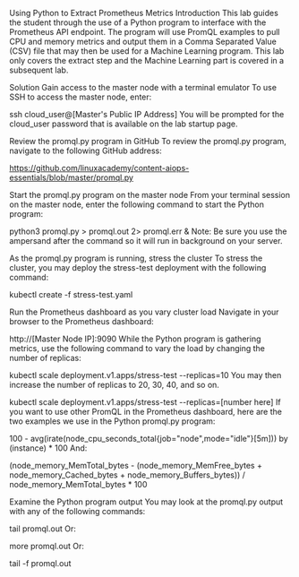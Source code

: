 Using Python to Extract Prometheus Metrics
Introduction
This lab guides the student through the use of a Python program to interface with the Prometheus API endpoint. The program will use PromQL examples to pull CPU and memory metrics and output them in a Comma Separated Value (CSV) file that may then be used for a Machine Learning program. This lab only covers the extract step and the Machine Learning part is covered in a subsequent lab.

Solution
Gain access to the master node with a terminal emulator
To use SSH to access the master node, enter:

 ssh cloud_user@[Master's Public IP Address]
You will be prompted for the cloud_user password that is available on the lab startup page.

Review the promql.py program in GitHub
To review the promql.py program, navigate to the following GitHub address:

 https://github.com/linuxacademy/content-aiops-essentials/blob/master/promql.py
 
Start the promql.py program on the master node
From your terminal session on the master node, enter the following command to start the Python program:

 python3 promql.py > promql.out 2> promql.err &
Note: Be sure you use the ampersand after the command so it will run in background on your server.

As the promql.py program is running, stress the cluster
To stress the cluster, you may deploy the stress-test deployment with the following command:

 kubectl create -f stress-test.yaml
 
Run the Prometheus dashboard as you vary cluster load
Navigate in your browser to the Prometheus dashboard:

 http://[Master Node IP]:9090
While the Python program is gathering metrics, use the following command to vary the load by changing the number of replicas:

 kubectl scale deployment.v1.apps/stress-test --replicas=10
You may then increase the number of replicas to 20, 30, 40, and so on.

 kubectl scale deployment.v1.apps/stress-test --replicas=[number here]
If you want to use other PromQL in the Prometheus dashboard, here are the two examples we use in the Python promql.py program:

 100 - avg(irate(node_cpu_seconds_total{job="node",mode="idle"}[5m])) by (instance) * 100
And:

 (node_memory_MemTotal_bytes - (node_memory_MemFree_bytes + node_memory_Cached_bytes + node_memory_Buffers_bytes)) / node_memory_MemTotal_bytes * 100
 
Examine the Python program output
You may look at the promql.py output with any of the following commands:

 tail promql.out
Or:

 more promql.out
Or:

 tail -f promql.out
 